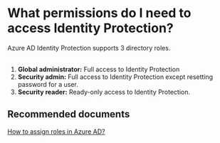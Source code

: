<properties
    pageTitle="What permissions do I need to access Identity Protection?"
    description="What permissions do I need to access Identity Protection?"
    service="microsoft.aad"
    resource="Microsoft_AAD_ProtectionCenter"
    authors="jcardena"
    displayOrder="3"
    selfHelpType="resource"
    supportTopicIds=""
    resourceTags=""
    productPesIds=""
    cloudEnvironments="public"
/>

# What permissions do I need to access Identity Protection?

Azure AD Identity Protection supports 3 directory roles.<br><br>

1. **Global administrator:** Full access to Identity Protection<br>
2. **Security admin:** Full access to Identity Protection except resetting password for a user.<br>
3. **Security reader:** Ready-only access to Identity Protection.<br>

## **Recommended documents**
[How to assign roles in Azure AD?](https://docs.microsoft.com/azure/active-directory/active-directory-assign-admin-roles-azure-portal)
